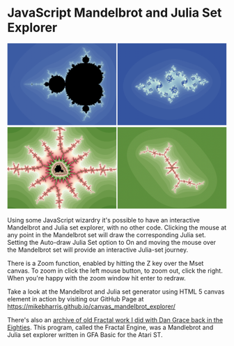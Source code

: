 # JavaScript Mandelbrot and Julia Set Explorer

![Mandelbrot's Baby](mset.png)
![Close-up in green](closeup1.png)

Using some JavaScript wizardry it's possible to have an interactive Mandelbrot and Julia set explorer, with no other code.  Clicking the mouse at any point in the Mandelbrot set will draw the corresponding Julia set.  Setting the Auto-draw Julia Set option to On and moving the mouse over the Mandelbrot set will provide an interactive Julia-set journey.

There is a Zoom function, enabled by hitting the Z key over the Mset canvas.  To zoom in click the left mouse button, to zoom out, click the right.  When you're happy with the zoom window hit enter to redraw.

Take a look at the Mandelbrot and Julia set generator using HTML 5 canvas element in action by visiting our GitHub Page at https://mikebharris.github.io/canvas_mandelbrot_explorer/

There's also an [archive of old Fractal work I did with Dan Grace back in the Eighties](https://mbharris.co.uk/fe3/).  This program, called the Fractal Engine, was a Mandlebrot and Julia set explorer written in GFA Basic for the Atari ST.
